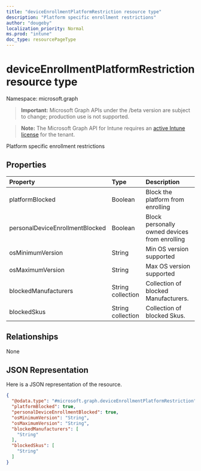 ```yaml
---
title: "deviceEnrollmentPlatformRestriction resource type"
description: "Platform specific enrollment restrictions"
author: "dougeby"
localization_priority: Normal
ms.prod: "intune"
doc_type: resourcePageType
---
```


# deviceEnrollmentPlatformRestriction resource type

Namespace: microsoft.graph

> **Important:** Microsoft Graph APIs under the /beta version are subject to change; production use is not supported.

> **Note:** The Microsoft Graph API for Intune requires an [active Intune license](https://go.microsoft.com/fwlink/?linkid=839381) for the tenant.

Platform specific enrollment restrictions

## Properties
|Property|Type|Description|
|:---|:---|:---|
|platformBlocked|Boolean|Block the platform from enrolling|
|personalDeviceEnrollmentBlocked|Boolean|Block personally owned devices from enrolling|
|osMinimumVersion|String|Min OS version supported|
|osMaximumVersion|String|Max OS version supported|
|blockedManufacturers|String collection|Collection of blocked Manufacturers.|
|blockedSkus|String collection|Collection of blocked Skus.|

## Relationships
None

## JSON Representation
Here is a JSON representation of the resource.
<!-- {
  "blockType": "resource",
  "@odata.type": "microsoft.graph.deviceEnrollmentPlatformRestriction"
}
-->
``` json
{
  "@odata.type": "#microsoft.graph.deviceEnrollmentPlatformRestriction",
  "platformBlocked": true,
  "personalDeviceEnrollmentBlocked": true,
  "osMinimumVersion": "String",
  "osMaximumVersion": "String",
  "blockedManufacturers": [
    "String"
  ],
  "blockedSkus": [
    "String"
  ]
}
```





